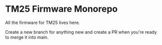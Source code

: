 # TM25 Firmware Monorepo

All the firmware for TM25 lives here.

Create a new branch for anything new and create a PR when you're ready to merge it into main.
 
